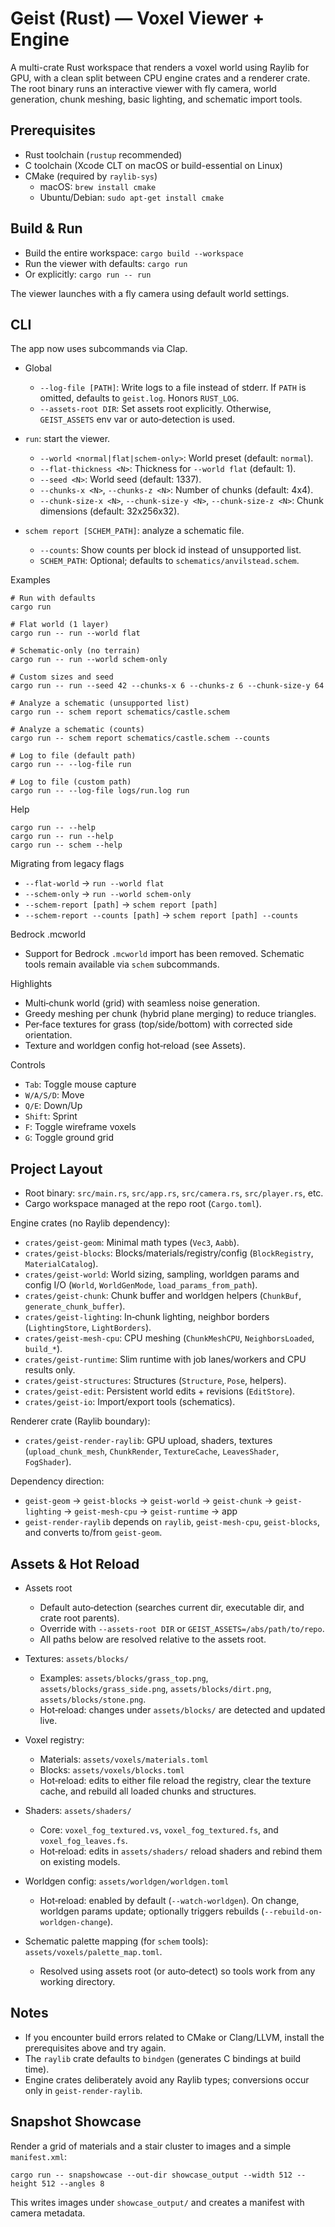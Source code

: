 # Geist (Rust) — Voxel Viewer + Engine

A multi-crate Rust workspace that renders a voxel world using Raylib for GPU, with a clean split between CPU engine crates and a renderer crate. The root binary runs an interactive viewer with fly camera, world generation, chunk meshing, basic lighting, and schematic import tools.

## Prerequisites

- Rust toolchain (`rustup` recommended)
- C toolchain (Xcode CLT on macOS or build-essential on Linux)
- CMake (required by `raylib-sys`)
  - macOS: `brew install cmake`
  - Ubuntu/Debian: `sudo apt-get install cmake`

## Build & Run

- Build the entire workspace: `cargo build --workspace`
- Run the viewer with defaults: `cargo run`
- Or explicitly: `cargo run -- run`

The viewer launches with a fly camera using default world settings.

## CLI

The app now uses subcommands via Clap.

- Global
  - `--log-file [PATH]`: Write logs to a file instead of stderr. If `PATH` is omitted, defaults to `geist.log`. Honors `RUST_LOG`.
  - `--assets-root DIR`: Set assets root explicitly. Otherwise, `GEIST_ASSETS` env var or auto‑detection is used.

- `run`: start the viewer.
  - `--world <normal|flat|schem-only>`: World preset (default: `normal`).
  - `--flat-thickness <N>`: Thickness for `--world flat` (default: 1).
  - `--seed <N>`: World seed (default: 1337).
  - `--chunks-x <N>`, `--chunks-z <N>`: Number of chunks (default: 4x4).
  - `--chunk-size-x <N>`, `--chunk-size-y <N>`, `--chunk-size-z <N>`: Chunk dimensions (default: 32x256x32).

- `schem report [SCHEM_PATH]`: analyze a schematic file.
  - `--counts`: Show counts per block id instead of unsupported list.
  - `SCHEM_PATH`: Optional; defaults to `schematics/anvilstead.schem`.

Examples

```
# Run with defaults
cargo run

# Flat world (1 layer)
cargo run -- run --world flat

# Schematic-only (no terrain)
cargo run -- run --world schem-only

# Custom sizes and seed
cargo run -- run --seed 42 --chunks-x 6 --chunks-z 6 --chunk-size-y 64

# Analyze a schematic (unsupported list)
cargo run -- schem report schematics/castle.schem

# Analyze a schematic (counts)
cargo run -- schem report schematics/castle.schem --counts

# Log to file (default path)
cargo run -- --log-file run

# Log to file (custom path)
cargo run -- --log-file logs/run.log run
```

Help

```
cargo run -- --help
cargo run -- run --help
cargo run -- schem --help
```

Migrating from legacy flags

- `--flat-world` → `run --world flat`
- `--schem-only` → `run --world schem-only`
- `--schem-report [path]` → `schem report [path]`
- `--schem-report --counts [path]` → `schem report [path] --counts`

Bedrock .mcworld

- Support for Bedrock `.mcworld` import has been removed. Schematic tools remain available via `schem` subcommands.

Highlights

- Multi‑chunk world (grid) with seamless noise generation.
- Greedy meshing per chunk (hybrid plane merging) to reduce triangles.
- Per‑face textures for grass (top/side/bottom) with corrected side orientation.
 - Texture and worldgen config hot‑reload (see Assets).

Controls

- `Tab`: Toggle mouse capture
- `W/A/S/D`: Move
- `Q/E`: Down/Up
- `Shift`: Sprint
- `F`: Toggle wireframe voxels
- `G`: Toggle ground grid

## Project Layout

- Root binary: `src/main.rs`, `src/app.rs`, `src/camera.rs`, `src/player.rs`, etc.
- Cargo workspace managed at the repo root (`Cargo.toml`).

Engine crates (no Raylib dependency):
- `crates/geist-geom`: Minimal math types (`Vec3`, `Aabb`).
- `crates/geist-blocks`: Blocks/materials/registry/config (`BlockRegistry`, `MaterialCatalog`).
- `crates/geist-world`: World sizing, sampling, worldgen params and config I/O (`World`, `WorldGenMode`, `load_params_from_path`).
- `crates/geist-chunk`: Chunk buffer and worldgen helpers (`ChunkBuf`, `generate_chunk_buffer`).
- `crates/geist-lighting`: In‑chunk lighting, neighbor borders (`LightingStore`, `LightBorders`).
- `crates/geist-mesh-cpu`: CPU meshing (`ChunkMeshCPU`, `NeighborsLoaded`, `build_*`).
- `crates/geist-runtime`: Slim runtime with job lanes/workers and CPU results only.
- `crates/geist-structures`: Structures (`Structure`, `Pose`, helpers).
- `crates/geist-edit`: Persistent world edits + revisions (`EditStore`).
- `crates/geist-io`: Import/export tools (schematics).

Renderer crate (Raylib boundary):
- `crates/geist-render-raylib`: GPU upload, shaders, textures (`upload_chunk_mesh`, `ChunkRender`, `TextureCache`, `LeavesShader`, `FogShader`).

Dependency direction:
- `geist-geom` → `geist-blocks` → `geist-world` → `geist-chunk` → `geist-lighting` → `geist-mesh-cpu` → `geist-runtime` → app
- `geist-render-raylib` depends on `raylib`, `geist-mesh-cpu`, `geist-blocks`, and converts to/from `geist-geom`.

## Assets & Hot Reload

- Assets root
  - Default auto‑detection (searches current dir, executable dir, and crate root parents).
  - Override with `--assets-root DIR` or `GEIST_ASSETS=/abs/path/to/repo`.
  - All paths below are resolved relative to the assets root.

- Textures: `assets/blocks/`
  - Examples: `assets/blocks/grass_top.png`, `assets/blocks/grass_side.png`, `assets/blocks/dirt.png`, `assets/blocks/stone.png`.
  - Hot‑reload: changes under `assets/blocks/` are detected and updated live.

- Voxel registry:
  - Materials: `assets/voxels/materials.toml`
  - Blocks: `assets/voxels/blocks.toml`
  - Hot‑reload: edits to either file reload the registry, clear the texture cache, and rebuild all loaded chunks and structures.

- Shaders: `assets/shaders/`
  - Core: `voxel_fog_textured.vs`, `voxel_fog_textured.fs`, and `voxel_fog_leaves.fs`.
  - Hot‑reload: edits in `assets/shaders/` reload shaders and rebind them on existing models.

- Worldgen config: `assets/worldgen/worldgen.toml`
  - Hot‑reload: enabled by default (`--watch-worldgen`). On change, worldgen params update; optionally triggers rebuilds (`--rebuild-on-worldgen-change`).

- Schematic palette mapping (for `schem` tools): `assets/voxels/palette_map.toml`.
  - Resolved using assets root (or auto‑detect) so tools work from any working directory.

## Notes

- If you encounter build errors related to CMake or Clang/LLVM, install the prerequisites above and try again.
- The `raylib` crate defaults to `bindgen` (generates C bindings at build time).
- Engine crates deliberately avoid any Raylib types; conversions occur only in `geist-render-raylib`.

## Snapshot Showcase

Render a grid of materials and a stair cluster to images and a simple `manifest.xml`:

```
cargo run -- snapshowcase --out-dir showcase_output --width 512 --height 512 --angles 8
```

This writes images under `showcase_output/` and creates a manifest with camera metadata.
